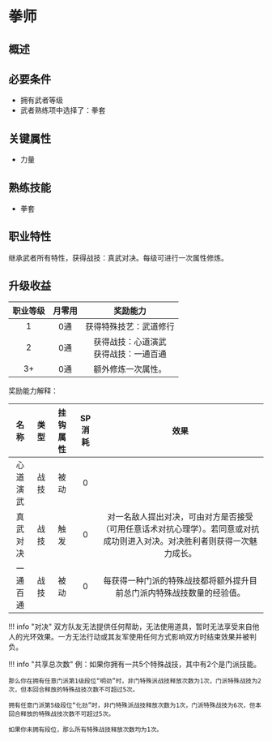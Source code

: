 # 拳师

## 概述



## 必要条件

* 拥有武者等级
* 武者熟练项中选择了：拳套

## 关键属性

* 力量

## 熟练技能

* 拳套
  
## 职业特性

继承武者所有特性，获得战技：真武对决。每级可进行一次属性修炼。

## 升级收益

职业等级|月零用|奖励能力
:--:|:--:|:--:
1|0通|获得特殊技艺：武道修行<br>
2|0通|获得战技：心道演武<br>获得战技：一通百通
3+|0通|额外修炼一次属性。

奖励能力解释：

名称|类型|挂钩属性|SP消耗|效果
:--:|:--:|:--:|:--:|:--:
心道演武|战技|被动|0|
真武对决|战技|触发|0|对一名敌人提出对决，可由对方是否接受（可用任意话术对抗心理学）。若同意或对抗成功则进入对决。对决胜利者则获得一次魅力成长。
一通百通|战技|被动|0|每获得一种门派的特殊战技都将额外提升目前总门派内特殊战技数量的经验值。

!!! info "对决"
    双方队友无法提供任何帮助，无法使用道具，暂时无法享受来自他人的光环效果。一方无法行动或其友军使用任何方式影响双方时结束效果并被判负。

!!! info "共享总次数"
    例：如果你拥有一共5个特殊战技，其中有2个是门派技能。
    
    那么你在拥有任意门派第1级段位“明劲”时，非门特殊派战技释放次数为1次，门派特殊战技为2次，但本回合释放的特殊战技次数不可超过5次。
    
    拥有任意门派第5级段位“化劲”时，非门特殊派战技释放次数为1次，门派特殊战技为6次，但本回合释放的特殊战技次数不可超过5次。
    
    如果你未拥有段位，那么所有特殊战技释放次数均为1次。
